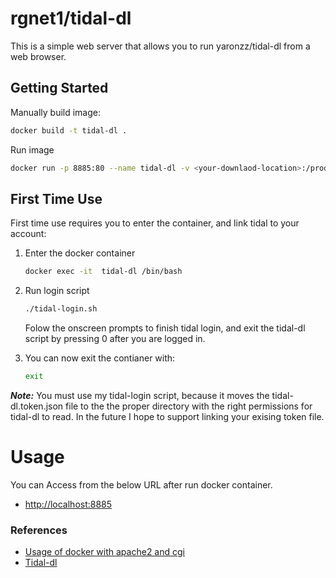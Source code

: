 # rgnet1/tidal-dl

This is a simple web server that allows you to run yaronzz/tidal-dl from a web
browser.

## Getting Started

Manually build image:
```bash
docker build -t tidal-dl .
```
Run image
```bash
docker run -p 8885:80 --name tidal-dl -v <your-downlaod-location>:/production/www/cgi-bin/download-d rgnet1/tidal-dl
```

## First Time Use
First time use requires you to enter the container, and link tidal to your account:
1. Enter the docker container
    ```bash
    docker exec -it  tidal-dl /bin/bash
    ```
2. Run login script
    ```bash
    ./tidal-login.sh
    ```
    Folow the onscreen prompts to finish tidal login, and exit the tidal-dl script
by pressing 0 after you are logged in.

3. You can now exit the contianer with:
    ```bash
    exit
    ```

**_Note:_** You must use my tidal-login script, because it moves
the tidal-dl.token.json file to the the proper directory with the
right permissions for tidal-dl to read. In the future I hope to
support linking your exising token file.


# Usage
You can Access from the below URL after run docker container.  

* [http://localhost:8885](http://localhost:8885)


### References
* [Usage of docker with apache2 and cgi](https://github.com/pyohei/docker-cgi-python)
* [Tidal-dl](https://github.com/yaronzz/Tidal-Media-Downloader)
